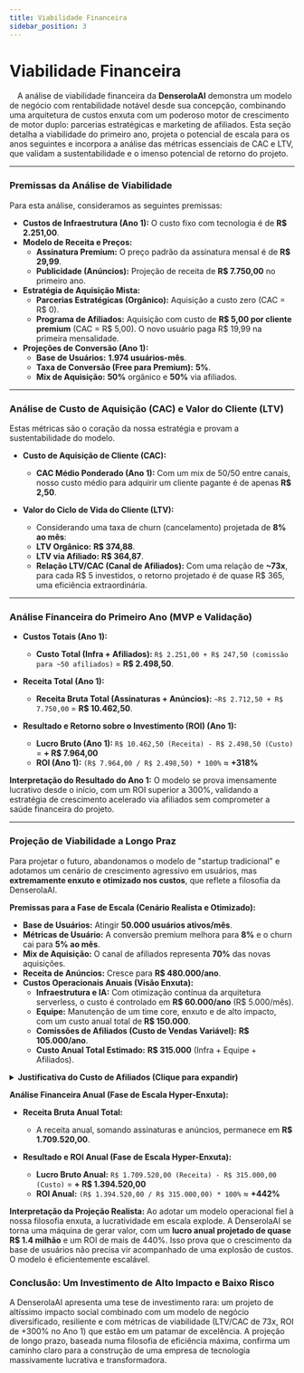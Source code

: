 ```yaml
---
title: Viabilidade Financeira
sidebar_position: 3
---
```


# Viabilidade Financeira

&emsp;A análise de viabilidade financeira da **DenserolaAI** demonstra um modelo de negócio com rentabilidade notável desde sua concepção, combinando uma arquitetura de custos enxuta com um poderoso motor de crescimento de motor duplo: parcerias estratégicas e marketing de afiliados. Esta seção detalha a viabilidade do primeiro ano, projeta o potencial de escala para os anos seguintes e incorpora a análise das métricas essenciais de CAC e LTV, que validam a sustentabilidade e o imenso potencial de retorno do projeto.

---

### Premissas da Análise de Viabilidade

Para esta análise, consideramos as seguintes premissas:
* **Custos de Infraestrutura (Ano 1):** O custo fixo com tecnologia é de **R$ 2.251,00**.
* **Modelo de Receita e Preços:**
    * **Assinatura Premium:** O preço padrão da assinatura mensal é de **R$ 29,99**.
    * **Publicidade (Anúncios):** Projeção de receita de **R$ 7.750,00** no primeiro ano.
* **Estratégia de Aquisição Mista:**
    * **Parcerias Estratégicas (Orgânico):** Aquisição a custo zero (CAC = R$ 0).
    * **Programa de Afiliados:** Aquisição com custo de **R$ 5,00 por cliente premium** (CAC = R$ 5,00). O novo usuário paga R$ 19,99 na primeira mensalidade.
* **Projeções de Conversão (Ano 1):**
    * **Base de Usuários:** **1.974 usuários-mês**.
    * **Taxa de Conversão (Free para Premium):** **5%**.
    * **Mix de Aquisição:** **50%** orgânico e **50%** via afiliados.

---

### Análise de Custo de Aquisição (CAC) e Valor do Cliente (LTV)

Estas métricas são o coração da nossa estratégia e provam a sustentabilidade do modelo.

* **Custo de Aquisição de Cliente (CAC):**
    * **CAC Médio Ponderado (Ano 1):** Com um mix de 50/50 entre canais, nosso custo médio para adquirir um cliente pagante é de apenas **R$ 2,50**.

* **Valor do Ciclo de Vida do Cliente (LTV):**
    * Considerando uma taxa de churn (cancelamento) projetada de **8% ao mês**:
    * **LTV Orgânico:** **R$ 374,88**.
    * **LTV via Afiliado:** **R$ 364,87**.
    * **Relação LTV/CAC (Canal de Afiliados):** Com uma relação de **~73x**, para cada R$ 5 investidos, o retorno projetado é de quase R$ 365, uma eficiência extraordinária.

---

### Análise Financeira do Primeiro Ano (MVP e Validação)

* **Custos Totais (Ano 1):**
    * **Custo Total (Infra + Afiliados):** `R$ 2.251,00 + R$ 247,50 (comissão para ~50 afiliados)` = **R$ 2.498,50**.

* **Receita Total (Ano 1):**
    * **Receita Bruta Total (Assinaturas + Anúncios):** `~R$ 2.712,50 + R$ 7.750,00` = **R$ 10.462,50**.

* **Resultado e Retorno sobre o Investimento (ROI) (Ano 1):**
    * **Lucro Bruto (Ano 1):** `R$ 10.462,50 (Receita) - R$ 2.498,50 (Custo)` = **+ R$ 7.964,00**
    * **ROI (Ano 1):** `(R$ 7.964,00 / R$ 2.498,50) * 100%` $\approx$ **+318%**

**Interpretação do Resultado do Ano 1:**
O modelo se prova imensamente lucrativo desde o início, com um ROI superior a 300%, validando a estratégia de crescimento acelerado via afiliados sem comprometer a saúde financeira do projeto.

---

### Projeção de Viabilidade a Longo Praz

Para projetar o futuro, abandonamos o modelo de "startup tradicional" e adotamos um cenário de crescimento agressivo em usuários, mas **extremamente enxuto e otimizado nos custos**, que reflete a filosofia da DenserolaAI.

**Premissas para a Fase de Escala (Cenário Realista e Otimizado):**
* **Base de Usuários:** Atingir **50.000 usuários ativos/mês**.
* **Métricas de Usuário:** A conversão premium melhora para **8%** e o churn cai para **5% ao mês**.
* **Mix de Aquisição:** O canal de afiliados representa **70%** das novas aquisições.
* **Receita de Anúncios:** Cresce para **R$ 480.000/ano**.
* **Custos Operacionais Anuais (Visão Enxuta):**
    * **Infraestrutura e IA:** Com otimização contínua da arquitetura serverless, o custo é controlado em **R$ 60.000/ano** (R$ 5.000/mês).
    * **Equipe:** Manutenção de um time core, enxuto e de alto impacto, com um custo anual total de **R$ 150.000**.
    * **Comissões de Afiliados (Custo de Vendas Variável):** **R$ 105.000/ano**.
    * **Custo Anual Total Estimado:** **R$ 315.000** (Infra + Equipe + Afiliados).

<details>
<summary><b>Justificativa do Custo de Afiliados (Clique para expandir)</b></summary>
<div>
&emsp;O valor de R$ 105.000/ano em comissões pode parecer alto, mas é fundamental entendê-lo como um <b>Custo de Vendas Variável</b>, e não como uma despesa fixa. Este valor é o investimento direto para adquirir <b>21.000 novos clientes pagantes</b> em um ano (considerando a base de 50k usuários e um churn de 5%). A receita gerada apenas por esses novos clientes supera em mais de 10 vezes este custo já no primeiro ano, validando o programa de afiliados como o motor de aquisição mais rentável em escala.
</div>
</details>

**Análise Financeira Anual (Fase de Escala Hyper-Enxuta):**

* **Receita Bruta Anual Total:**
    * A receita anual, somando assinaturas e anúncios, permanece em **R$ 1.709.520,00**.

* **Resultado e ROI Anual (Fase de Escala Hyper-Enxuta):**
    * **Lucro Bruto Anual:** `R$ 1.709.520,00 (Receita) - R$ 315.000,00 (Custo)` = **+ R$ 1.394.520,00**
    * **ROI Anual:** `(R$ 1.394.520,00 / R$ 315.000,00) * 100%` $\approx$ **+442%**

**Interpretação da Projeção Realista:**
Ao adotar um modelo operacional fiel à nossa filosofia enxuta, a lucratividade em escala explode. A DenserolaAI se torna uma máquina de gerar valor, com um **lucro anual projetado de quase R$ 1.4 milhão** e um ROI de mais de 440%. Isso prova que o crescimento da base de usuários não precisa vir acompanhado de uma explosão de custos. O modelo é eficientemente escalável.

### Conclusão: Um Investimento de Alto Impacto e Baixo Risco

A DenserolaAI apresenta uma tese de investimento rara: um projeto de altíssimo impacto social combinado com um modelo de negócio diversificado, resiliente e com métricas de viabilidade (LTV/CAC de 73x, ROI de +300% no Ano 1) que estão em um patamar de excelência. A projeção de longo prazo, baseada numa filosofia de eficiência máxima, confirma um caminho claro para a construção de uma empresa de tecnologia massivamente lucrativa e transformadora.
